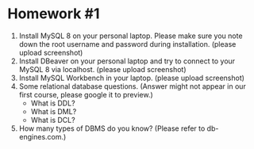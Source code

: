# Homework #1

1. Install MySQL 8 on your personal laptop. Please make sure you note down the root username and password during installation. (please upload screenshot)
2. Install DBeaver on your personal laptop and try to connect to your MySQL 8 via localhost. (please upload screenshot)
3. Install MySQL Workbench in your laptop. (please upload screenshot)
4. Some relational database questions. (Answer might not appear in our first course, please google it to preview.)
   * What is DDL?
   * What is DML?
   * What is DCL?
5. How many types of DBMS do you know? (Please refer to db-engines.com.)